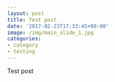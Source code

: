 ```yaml
---
layout: post
title: Test post
date: '2017-02-23T17:33:45+00:00'
image: /img/main_slide_1.jpg
categories:
- category
- testing
---
```

Test post